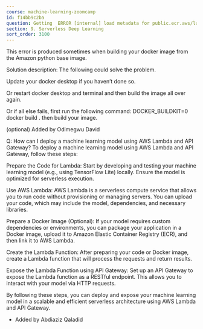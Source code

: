 ```yaml
---
course: machine-learning-zoomcamp
id: f14bb9c2ba
question: Getting  ERROR [internal] load metadata for public.ecr.aws/lambda/python:3.8
section: 9. Serverless Deep Learning
sort_order: 3100
---
```


This error is produced sometimes when building your docker image from the Amazon python base image.

Solution description: The following could solve the problem.

Update your docker desktop if you haven’t done so.

Or restart docker desktop and terminal and then build the image all over again.

Or if all else fails, first run the following command: DOCKER_BUILDKIT=0  docker build .  then build your image.

(optional) Added by Odimegwu David

Q: How can I deploy a machine learning model using AWS Lambda and API Gateway?
To deploy a machine learning model using AWS Lambda and API Gateway, follow these steps:

Prepare the Code for Lambda: Start by developing and testing your machine learning model (e.g., using TensorFlow Lite) locally. Ensure the model is optimized for serverless execution.

Use AWS Lambda: AWS Lambda is a serverless compute service that allows you to run code without provisioning or managing servers. You can upload your code, which may include the model, dependencies, and necessary libraries.

Prepare a Docker Image (Optional): If your model requires custom dependencies or environments, you can package your application in a Docker image, upload it to Amazon Elastic Container Registry (ECR), and then link it to AWS Lambda.

Create the Lambda Function: After preparing your code or Docker image, create a Lambda function that will process the requests and return results.

Expose the Lambda Function using API Gateway: Set up an API Gateway to expose the Lambda function as a RESTful endpoint. This allows you to interact with your model via HTTP requests.

By following these steps, you can deploy and expose your machine learning model in a scalable and efficient serverless architecture using AWS Lambda and API Gateway.

- Added by Abdiaziz Qaladid

